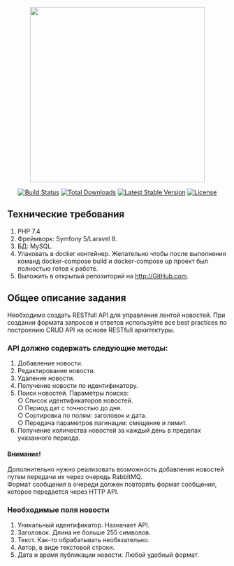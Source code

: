 <p align="center"><a href="https://laravel.com" target="_blank"><img src="https://raw.githubusercontent.com/laravel/art/master/logo-lockup/5%20SVG/2%20CMYK/1%20Full%20Color/laravel-logolockup-cmyk-red.svg" width="400"></a></p>

<p align="center">
<a href="https://travis-ci.org/laravel/framework"><img src="https://travis-ci.org/laravel/framework.svg" alt="Build Status"></a>
<a href="https://packagist.org/packages/laravel/framework"><img src="https://img.shields.io/packagist/dt/laravel/framework" alt="Total Downloads"></a>
<a href="https://packagist.org/packages/laravel/framework"><img src="https://img.shields.io/packagist/v/laravel/framework" alt="Latest Stable Version"></a>
<a href="https://packagist.org/packages/laravel/framework"><img src="https://img.shields.io/packagist/l/laravel/framework" alt="License"></a>
</p>

## Технические требования 
1. PHP 7.4 
2. Фреймворк:  Symfony 5/Laravel 8. 
3. БД:  MySQL. 
4. Упаковать в docker контейнер. Желательно чтобы после выполнения команд docker-compose build и docker-compose up проект был полностью готов к работе. 
5. Выложить в открытый репозиторий на http://GitHub.com. 
## Общее описание задания 
Необходимо создать RESTfull API для управления лентой новостей. 
При создании формата запросов и ответов используйте все best practices по построению CRUD API на основе RESTfull архитектуры. 
### API должно содержать следующие методы: 
1. Добавление новости. 
2. Редактирование новости. 
3. Удаление новости. 
4. Получение новости по идентификатору. 
5. Поиск новостей. Параметры поиска: <br>
○ Список идентификаторов новостей. <br>
○ Период дат с точностью до дня. <br>
○ Сортировка по полям: заголовок и дата.<br> 
○ Передача параметров пагинации: смещение и лимит.<br> 
6. Получение количества новостей за каждый день в пределах указанного периода. 

#### Внимание! 
Дополнительно нужно реализовать возможность добавления новостей путем передачи их через очередь RabbitMQ. <br> 
Формат сообщения в очереди должен повторять формат сообщения, которое передается через HTTP API. 
### Необходимые поля новости 
1. Уникальный идентификатор. Назначает API. 
2. Заголовок. Длина не больше 255 символов. 
3. Текст. Как-то обрабатывать необязательно. 
4. Автор, в виде текстовой строки. 
5. Дата и время публикации новости. Любой удобный формат.
